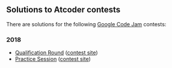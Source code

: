 ## Solutions to Atcoder contests

There are solutions for the following [Google Code Jam](https://codejam.withgoogle.com/codejam/) contests:

### 2018

* [Qualification Round](2018-qualification) ([contest site](https://codejam.withgoogle.com/2018/challenges/00000000000000cb/dashboard))
* [Practice Session](2018-practice) ([contest site](https://codejam.withgoogle.com/2018/challenges/0000000000000130/dashboard))
